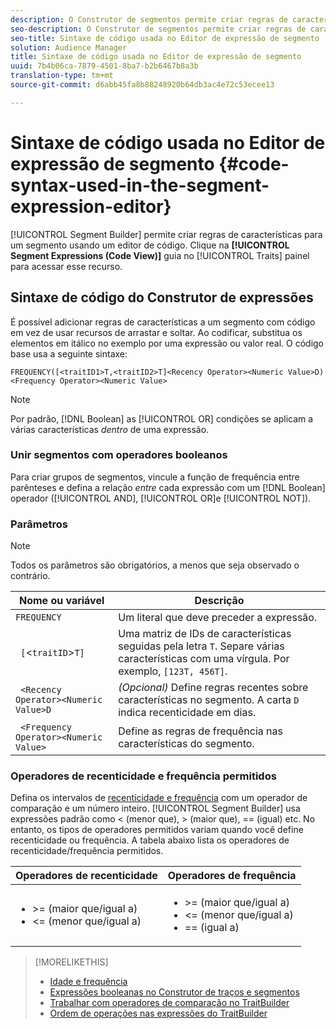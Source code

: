 ```yaml
---
description: O Construtor de segmentos permite criar regras de características para um segmento usando um editor de código. Clique na guia Expressões de segmentos (Visualização de código) no painel Características para acessar esse recurso.
seo-description: O Construtor de segmentos permite criar regras de características para um segmento usando um editor de código. Clique na guia Expressões de segmentos (Visualização de código) no painel Características para acessar esse recurso.
seo-title: Sintaxe de código usada no Editor de expressão de segmento
solution: Audience Manager
title: Sintaxe de código usada no Editor de expressão de segmento
uuid: 7b4b06ca-7879-4501-8ba7-b2b6467b8a3b
translation-type: tm+mt
source-git-commit: d6abb45fa8b88248920b64db3ac4e72c53ecee13

---
```



# Sintaxe de código usada no Editor de expressão de segmento {#code-syntax-used-in-the-segment-expression-editor}

[!UICONTROL Segment Builder] permite criar regras de características para um segmento usando um editor de código. Clique na **[!UICONTROL Segment Expressions (Code View)]** guia no [!UICONTROL Traits] painel para acessar esse recurso.

## Sintaxe de código do Construtor de expressões

É possível adicionar regras de características a um segmento com código em vez de usar recursos de arrastar e soltar. Ao codificar, substitua os elementos em itálico no exemplo por uma expressão ou valor real. O código base usa a seguinte sintaxe:

```
FREQUENCY([<traitID1>T,<traitID2>T]<Recency Operator><Numeric Value>D)
<Frequency Operator><Numeric Value>
```

>[!NOTE]
>
>Por padrão, [!DNL Boolean] as [!UICONTROL OR] condições se aplicam a várias características *dentro* de uma expressão.

### Unir segmentos com operadores booleanos

Para criar grupos de segmentos, vincule a função de frequência entre parênteses e defina a relação *entre* cada expressão com um [!DNL Boolean] operador ([!UICONTROL AND], [!UICONTROL OR]e [!UICONTROL NOT]).

### Parâmetros

>[!NOTE]
>
>Todos os parâmetros são obrigatórios, a menos que seja observado o contrário.

| Nome ou variável | Descrição |
|---|---|
| `FREQUENCY` | Um literal que deve preceder a expressão. |
| ` [`&lt;`traitID`&gt;`T]` | Uma matriz de IDs de características seguidas pela letra `T`. Separe várias características com uma vírgula. Por exemplo, `[123T, 456T]`. |
| ` <Recency Operator><Numeric Value>D` | *(Opcional)* Define regras recentes sobre características no segmento. A carta `D` indica recenticidade em dias. |
| ` <Frequency Operator><Numeric Value>` | Define as regras de frequência nas características do segmento. |

### Operadores de recenticidade e frequência permitidos

Defina os intervalos de [recenticidade e frequência](../../features/segments/recency-and-frequency.md) com um operador de comparação e um número inteiro. [!UICONTROL Segment Builder] usa expressões padrão como &lt; (menor que), &gt; (maior que), == (igual) etc. No entanto, os tipos de operadores permitidos variam quando você define recenticidade ou frequência. A tabela abaixo lista os operadores de recenticidade/frequência permitidos.

<table id="table_2F92617CB472442BA5639E24DB4E43D3"> 
 <thead> 
  <tr> 
   <th colname="col1" class="entry"> Operadores de recenticidade </th> 
   <th colname="col2" class="entry"> Operadores de frequência </th> 
  </tr> 
 </thead>
 <tbody> 
  <tr> 
   <td colname="col1"> 
    <ul id="ul_66D11A34097648A997BA5C6CCC38503A"> 
     <li id="li_EA0B607E58834E62B427C0B7626C2BD1">&gt;= (maior que/igual a) </li> 
     <li id="li_CFE3D2DBEF424093A0497A70324D5B31">&lt;= (menor que/igual a) </li> 
    </ul> </td> 
   <td colname="col2"> 
    <ul id="ul_A5A38BCD71B844F0B5FB28256069F87E"> 
     <li id="li_EA17C353214E4C2EA2B70169C94A2E53">&gt;= (maior que/igual a) </li> 
     <li id="li_87CE5CCC6B44446BB2FD0AAD47712368">&lt;= (menor que/igual a) </li> 
     <li id="li_7E922AEF3A524E78A18A9F6ECBF7460B">== (igual a) </li> 
    </ul> </td> 
  </tr> 
 </tbody> 
</table>

>[!MORELIKETHIS]
>
>* [Idade e frequência](../../features/segments/recency-and-frequency.md)
>* [Expressões booleanas no Construtor de traços e segmentos](../../reference/boolean-expressions-tsb.md)
>* [Trabalhar com operadores de comparação no TraitBuilder](../../features/traits/trait-comparison-operators.md)
>* [Ordem de operações nas expressões do TraitBuilder](../../features/traits/trait-operator-precedence.md)

